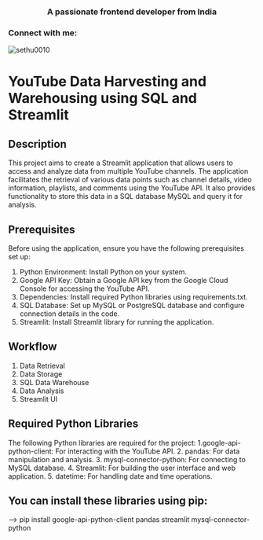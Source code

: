 <h3 align="center">A passionate frontend developer from India</h3>

<h3 align="left">Connect with me:</h3>
<p align="left">
</p>

<p><img align="center" src="https://github-readme-stats.vercel.app/api/top-langs?username=sethu0010&show_icons=true&locale=en&layout=compact" alt="sethu0010" /></p>

# YouTube Data Harvesting and Warehousing using SQL and Streamlit

## Description

This project aims to create a Streamlit application that allows users to access and analyze data from multiple YouTube channels. The application facilitates the retrieval of various data points such as channel details, video information, playlists, and comments using the YouTube API. It also provides functionality to store this data in a SQL database MySQL and query it for analysis.



## Prerequisites
Before using the application, ensure you have the following prerequisites set up:
1. Python Environment: Install Python on your system.
2. Google API Key: Obtain a Google API key from the Google Cloud Console for accessing the YouTube API.
3. Dependencies: Install required Python libraries using requirements.txt.
4. SQL Database: Set up MySQL or PostgreSQL database and configure connection details in the code.
5. Streamlit: Install Streamlit library for running the application.
## Workflow

1. Data Retrieval
2. Data Storage
3. SQL Data Warehouse
4. Data Analysis
5. Streamlit UI

## Required Python Libraries
The following Python libraries are required for the project:
1.google-api-python-client: For interacting with the YouTube API. 
2. pandas: For data manipulation and analysis.
3. mysql-connector-python: For connecting to MySQL database.
4. Streamlit: For building the user interface and web application.
5. datetime: For handling date and time operations.

## You can install these libraries using pip:
--> pip install google-api-python-client pandas streamlit mysql-connector-python
